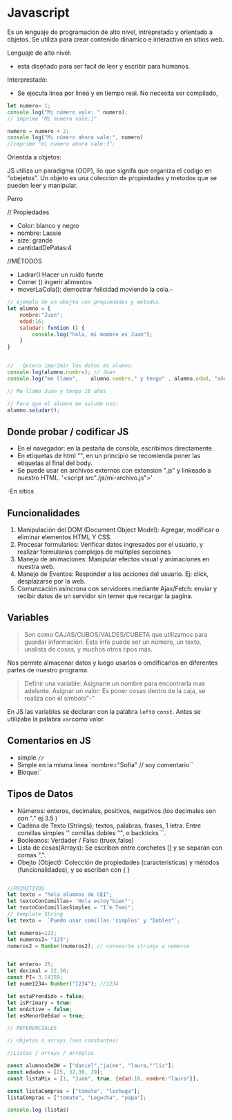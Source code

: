# Javascript

Es un lenguaje de programacion de alto nivel, intrepretado y orientado a objetos. Se utiliza para crear contenido dinamico e interactivo en sitios web. 

Lenguaje de alto nivel:
- esta diseñado para ser facil de leer y escribir para humanos. 

Interprestado:

- Se ejecuta linea por linea y en tiempo real. No necesita ser compilado,


```js 
let numero= 1;
console.log("Mi número vale: " numero);
// imprime "Mi numero vale:1"

numero = numero + 2;
console.log("Mi número ahora vale:", numero)
//imprime "mi numero ahora vale:3";

```

Orientda a objetos:

JS utiliza un paradigma (OOP), llo que signifa que organiza el codigo en "obejetos". Un objeto es una coleccion de propiedades y metodos que se pueden leer y manipular. 

Perro

// Propiedades

- Color: blanco y negro
- nombre: Lassie
- size: grande
- cantidadDePatas:4


//MÉTODOS

- Ladrar():Hacer un ruido fuerte
- Comer () ingerir alimentos 
- moverLaCola(): demostrar felicidad moviendo la cola.-

```js
// ejemplo de un obejto con propiedades y métodos. 
let alumno = {
    nombre:"Juan";
    edad:16;
    saludar: funtion () {
        console.log("hola, mi mombre es Juan");
    }
}


//   Quiero imprimir los datos mi alumno. 
console.log(alumno.nombre); // Juan
console.log("me llamo",    alumno.nombre," y tengo" , alumno.edad, "años")

// Me llamo Juan y tengo 16 años 

// Para que el alumno me salude uso:
alumno.saludar();

```


## Donde probar / codificar JS

- En el navegador: en la pestaña de consola, escribimos directamente.
- En etiquetas de html "<script></script>", en un principio se recomienda poner las etiquetas al final del body. 
- Se puede usar en archivos externos con extension ".js" y linkeado a nuestro HTML. '<script src"./js/mi-archivo.js"></script>'

-En sitios 


## Funcionalidades 

1. Manipulación del DOM (Document Object Model): Agregar, modificar o eliminar elementos HTML Y CSS.
2. Procesar formularios: Verificar datos ingresados por el usuario, y realizar formularios complejos de múltiples secciones 
3. Manejo de animaciones: Manipular efectos visual y animaciones en nuestra web. 
4. Manejo de Eventos: Responder a las acciones del usuario. Ej: click, desplazarse por la web. 
5. Comuncación asíncrona con servidores mediante Ajax/Fetch: enviar y recibir datos de un servidor sin terner que recargar la pagina.

## Variables


> Son como CAJAS/CUBOS/VALDES/CUBETA que utilizamos para guardar información. Esta info puede ser un número, un texto, unalista de cosas, y muchos otros tipos más. 

Nos permite almacenar datos y luego usarlos o omdificarlos en diferentes partes de nuestro programa. 

> Definir una variable: Asignarle un nombre para encontrarla mas adelante.
Asignar un valor: Es poner cosas dentro de la caja, se realiza con el símbolo"-"

En JS las variables se declaran con la palabra `left`o `const`. Antes se utilizaba la palabra `var`como valor. 




## Comentarios en JS 


- simple `//`
- Simple en la misma linea `nombre="Sofia" // soy comentario``
- Bloque:`





## Tipos de Datos

- Números: enteros, decimales, positivos, negativos.(los decimales son con "." ej:3.5 )
- Cadena de Texto (Strings); textos, palabras, frases, 1 letra. Entre comillas simples '' comillas dobles "", o backticks ``. 
- Booleanos:  Verdader / Falso (truex,false)
- Lista de cosas(Arrays): Se escriben entre corchetes [] y se separan con comas ",".
- Obejto (Object): Colección de propiedades (caracteristicas) y métodos (funcionalidades), y se escriben con { }


```js

//PRIMITIVOS
let texto = "hola alumnos de CEI";
let textoConComillas= 'Hola estoy"bien"';
let textoConComillasSimples = "I´m Tomi";
// template String
let texto =  `Puedo usar comillas 'simples' y "Dobles"`;

let numeros=123;
let numeros2= "123";
numeros2 = Number(numeros2); // conveirte strings a numeros


let entero= 25;
let decimal = 22.30;
const PI= 3.14159;
let nume1234= Number("1234"); //1234

let estaPrendido = false;
let isPrimary = true:
let onActive = false;
let esMenorDeEdad = true;

// REFERENCIALES

// objetos o arrays (son constantes)

//Listas / arrays / arreglos

const alumnosDeDW = ["daniel","jaime", "laura,""liz"]; 
const edades = [25, 32,30, 29];
const listaMix = [1, "Juan", true, {edad:18, nombre:"laura"}];

const listaCompras = ["tomate", "lechuga"];
listaCompras = ["tomate", "Legucha", "papa"];

console.log (listas) 
```



